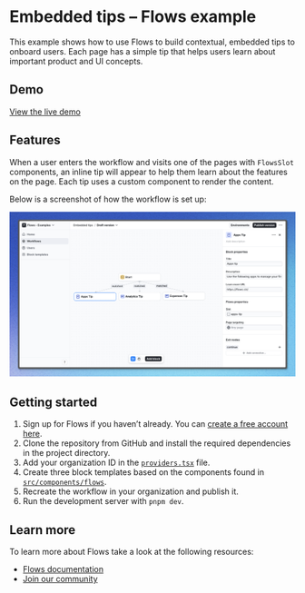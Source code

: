 # Embedded tips – Flows example

This example shows how to use Flows to build contextual, embedded tips to onboard users. Each page has a simple tip that helps users learn about important product and UI concepts.

## Demo

[View the live demo](https://flows.sh/examples/embedded-tips)

## Features

When a user enters the workflow and visits one of the pages with `FlowsSlot` components, an inline tip will appear to help them learn about the features on the page. Each tip uses a custom component to render the content.

Below is a screenshot of how the workflow is set up:

![Workflow](./workflow.png)

## Getting started

1. Sign up for Flows if you haven’t already. You can [create a free account here](https://app.flows.sh/signup).
2. Clone the repository from GitHub and install the required dependencies in the project directory.
3. Add your organization ID in the [`providers.tsx`](./src/app/providers.tsx) file.
4. Create three block templates based on the components found in [`src/components/flows`](./src/components/flows).
5. Recreate the workflow in your organization and publish it.
6. Run the development server with `pnpm dev`.

## Learn more

To learn more about Flows take a look at the following resources:

- [Flows documentation](https://flows.sh/docs)
- [Join our community](https://flows.sh/join-slack)
